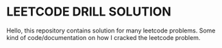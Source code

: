 # LEETCODE DRILL SOLUTION
Hello, this repository contains solution for many leetcode problems. Some kind of code/documentation on how I cracked the leetcode problem.